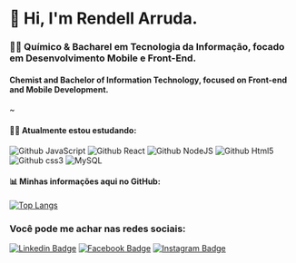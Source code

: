 # 👋 Hi, I'm Rendell Arruda.
  
### 👨‍🔬 Químico & Bacharel em Tecnologia da Informação, focado em Desenvolvimento Mobile e Front-End.
####   Chemist and Bachelor of Information Technology, focused on Front-end and Mobile Development.
~
#### 👨‍💻 Atualmente estou estudando: 
![Github JavaScript](https://img.shields.io/badge/JavaScript-F7DF1E?style=for-the-badge&logo=javascript&logoColor=black)
![Github React](https://img.shields.io/badge/-ReactJs-61DAFB?logo=react&logoColor=white&style=for-the-badge)
![Github NodeJS](https://img.shields.io/badge/Node.js-43853D?style=for-the-badge&logo=node.js&logoColor=white)
![Github Html5](https://img.shields.io/badge/HTML5-E34F26?style=for-the-badge&logo=html5&logoColor=white) 
 ![Github css3](https://img.shields.io/badge/CSS3-1572B6?style=for-the-badge&logo=css3&logoColor=white) 
 	![MySQL](https://img.shields.io/badge/mysql-%2300f.svg?style=for-the-badge&logo=mysql&logoColor=white)
<!--![Python](https://img.shields.io/badge/Python-3776AB?style=for-the-badge&logo=python&logoColor=white) ![Github React Native](https://img.shields.io/badge/React_Native-20232A?style=for-the-badge&logo=react&logoColor=61DAFB)  -->


#### 📊 Minhas informações aqui no GitHub:


[![Top Langs](https://github-readme-stats.vercel.app/api/top-langs/?username=rendell-arruda&layout=compact&theme=dark)](https://github.com/anuraghazra/github-readme-stats)

### Você pode me achar nas redes sociais:

[![Linkedin Badge](https://img.shields.io/badge/LinkedIn-0077B5?style=for-the-badge&logo=linkedin&logoColor=white&link=link_do_seu_perfil)](https://www.linkedin.com/in/rendell-arruda-5804b4177/)
[![Facebook Badge](https://img.shields.io/badge/Facebook-1877F2?style=for-the-badge&logo=facebook&logoColor=white&link=link_do_seu_perfil)](https://www.facebook.com/rendell.arruda)
[![Instagram Badge](https://img.shields.io/badge/Instagram-E4405F?style=for-the-badge&logo=instagram&logoColor=white&link=link_do_seu_perfil)](https://www.instagram.com/rendellarruda3/)

